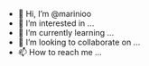 - 👋 Hi, I’m @marinioo
- 👀 I’m interested in ...
- 🌱 I’m currently learning ...
- 💞️ I’m looking to collaborate on ...
- 📫 How to reach me ...

<!---
marinioo/marinioo is a ✨ special ✨ repository because its `README.md` (this file) appears on your GitHub profile.
You can click the Preview link to take a look at your changes.
--->
